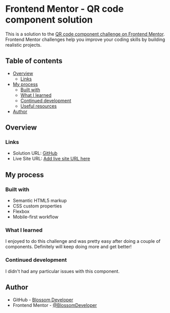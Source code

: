 # Frontend Mentor - QR code component solution

This is a solution to the [QR code component challenge on Frontend Mentor](https://www.frontendmentor.io/challenges/qr-code-component-iux_sIO_H). Frontend Mentor challenges help you improve your coding skills by building realistic projects. 

## Table of contents

- [Overview](#overview)
  - [Links](#links)
- [My process](#my-process)
  - [Built with](#built-with)
  - [What I learned](#what-i-learned)
  - [Continued development](#continued-development)
  - [Useful resources](#useful-resources)
- [Author](#author)

## Overview

### Links

- Solution URL: [GitHub](https://github.com/BlossomDeveloper/QR-Code-Component.git)
- Live Site URL: [Add live site URL here](https://your-live-site-url.com)

## My process

### Built with

- Semantic HTML5 markup
- CSS custom properties
- Flexbox
- Mobile-first workflow


### What I learned

I enjoyed to do this challenge and was pretty easy after doing a couple of components. Definitely will keep doing more and get better!

### Continued development

I didn't had any particular issues with this component.

## Author

- GitHub - [Blossom Developer](https://github.com/BlossomDeveloper)
- Frontend Mentor - [@BlossomDeveloper](https://www.frontendmentor.io/profile/BlossomDeveloper)

